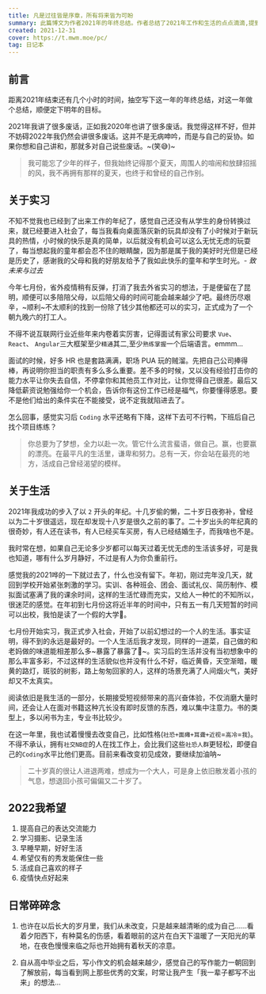 ```yaml
---
title: 凡是过往皆是序章，所有将来皆为可盼
summary: 此篇博文为作者2021年的年终总结。作者总结了2021年工作和生活的点点滴滴,提到了找实习工作面试的经历,以及阅读的一些书籍等。此外,作者也提到了2022年的一些期望,比如提高表达能力、学习摄影等。
created: 2021-12-31
cover: https://t.mwm.moe/pc/
tag: 日记本
---
```


## 前言

距离2021年结束还有几个小时的时间，抽空写下这一年的年终总结，对这一年做个总结，顺便定下明年的目标。

2021年我讲了很多废话，正如我2020年也讲了很多废话。我觉得这样不好，但并不妨碍2022年我仍然会讲很多废话。这并不是无病呻吟，而是与自己的妥协。如果你想和自己讲和，那就多对自己说些废话。~(笑😅)~

> 我可能忘了少年的样子，但我始终记得那个夏天，周围人的喧闹和放肆招摇的风，我不再拥有那样的夏天，也终于和曾经的自己作别。

## 关于实习

不知不觉我也已经到了出来工作的年纪了，感觉自己还没有从学生的身份转换过来，就已经要进入社会了，每当我看向桌面落灰新的玩具却没有了小时候对于新玩具的热情，小时候的快乐是真的简单，以后就没有机会可以这么无忧无虑的玩耍了，每当想起我的童年都会忍不住的眼睛酸，因为那是属于我的美好时光但是已经是历史了，感谢我的父母和我的好朋友给予了我如此快乐的童年和学生时光。_\- 致未来与过去_

今年七月份，省外疫情稍有反弹，打消了我去外省实习的想法，于是便留在了昆明，顺便可以多陪陪父母，以后陪父母的时间可能会越来越少了吧。最终历尽艰辛，~顺利~不太顺利的找到一份除了钱少其他都还可以的实习，正式成为了一个朝九晚六的打工人。

不得不说互联网行业近些年来内卷着实厉害，记得面试有家公司要求 `Vue`、 `React`、 `Angular`三大框架至少`精通`其二,至少`熟练掌握`一个后端语言。emmm…

面试的时候，好多 HR 也是套路满满，职场 PUA 玩的贼溜。先把自己公司捧得棒，再说明你担当的职责有多么多么重要。差不多的时候，又以没有经验打击你的能力水平让你失去自信，不停拿你和其他员工作对比，让你觉得自己很差。最后又降低薪资说勉强给你一个机会，告诉你有这份工作已经是福气，你要懂得感恩。要不是他们给出的条件实在不能接受，说不定我就陷进去了。

怎么回事，感觉实习后 `Coding` 水平还略有下降，这样下去可不行鸭，下班后自己找个项目练练？

> 你总要为了梦想，全力以赴一次。管它什么流言蜚语，做自己。赢，也要赢的漂亮。在最平凡的生活里，谦卑和努力。总有一天，你会站在最亮的地方，活成自己曾经渴望的模样。

## 关于生活

2021年我成功的步入了以 `2` 开头的年纪。十几岁偷的懒，二十岁日夜弥补，曾经以为二十岁很遥远，现在却发现十八岁是很久之前的事了。二十岁出头的年纪真的很奇妙，有人还在读书，有人已经买车买房，有人已经结婚生子，而我啥也不是。

我时常在想，如果自己无论多少岁都可以每天过着无忧无虑的生活该多好，可是我也知道，哪有什么岁月静好，不过是有人为你负重前行。

感觉我的2021哗的一下就过去了，什么也没有留下。年初，刚过完年没几天，就回到学校开始紧张刺激的学习。实训、各种班会、团会、面试礼仪、简历制作、模拟面试塞满了我的课余时间，这样的生活忙碌而充实，又给人一种忙的不知所以，很迷茫的感觉。在年初到七月份这将近半年的时间中，只有五一有几天短暂的时间可以出校，我怕是读了一个假的大学🐶。

七月份开始实习，我正式步入社会，开始了以前幻想过的一个人的生活。事实证明，得不到的永远是最好的。一个人生活后我才发现，同样的一道菜，自己做的和老妈做的味道能相差那么多~暴露了暴露了🐧~。实习后的生活并没有当初想象中的那么丰富多彩，不过这样的生活貌似也并没有什么不好，临近黄昏，天空渐暗，暖黄的路灯，斑驳的树影，路上匆匆回家的人，这样的场景充满了人间烟火气，美好却又不太真实。

阅读依旧是我生活的一部分，长期接受短视频带来的高兴奋体验，不仅消磨大量时间，还会让人在面对书籍这种亢长没有即时反馈的东西，难以集中注意力。书的类型上，多以闲书为主，专业书比较少。

<Timeline>
  <Timenode date='《子不语》' content='一本不那么“正经”的古书。开篇序言说的好，“怪、力、乱、神，子所不语。”神鬼精怪样样俱全，《子不语》较之《聊斋》“单纯”了不少，故事篇幅不长加之文言精炼，所以读起来十分有趣。挺不错的一本书，值得一读。' />
  <Timenode date='《许三观卖血记》' content='重读这本书，多年前读许三观，读出的是愚昧和同情；现在读许三观，读出的是悲凉和理解。伴随成长的阅读，是一件快乐的趣事，也是一种深深的忧郁。' />
  <Timenode date='《每一天梦想练习》' content='知乎上推荐的一本书，我读这本书的时候正处于择业前焦虑、迷茫的时期，读完这本书最大的收获是——希望。适合焦虑迷茫的高中生、大学生来读。' />
  <Timenode date='《大话数据结构》' content='作者也在前言里说过了，本书的定位就是“入门”。对于自学数据结构的同学们来说，如果觉得严蔚敏老师的数据结构过于晦涩难懂，不如先读读这本书。' />
</Timeline>

在这一年里，我也试着慢慢去改变自己，比如性格(`社恐+面瘫+耳聋+近视`\=`高冷`\=`我`)。不得不承认，拥有`社交NB症`的人在找工作上，会比我们这些`社恐人群`更轻松，即便自己的`Coding`水平比他们更高。目前来看改变初见成效，要继续加油呐~

> 二十岁真的很让人进退两难，想成为一个大人，可是身上依旧散发着小孩的气息，想退回小孩可偏偏又二十岁了。

## 2022我希望

1. 提高自己的表达交流能力
2. 学习摄影、记录生活
3. 早睡早期，好好生活
4. 希望仅有的秀发能保住一些
5. 活成自己喜欢的样子
6. 疫情快点好起来

## 日常碎碎念

1. 也许在以后长大的岁月里，我们从未改变，只是越来越清晰的成为自己……看着夕阳西下，有种莫名的伤感，看着眼前的这片在白天下温暖了一天阳光的草地，在夜色慢慢来临之际也开始拥有着秋天的凉意。

2. 自从高中毕业之后，写小作文的机会越来越少，感觉自己的写作能力一朝回到了解放前，每当看到网上那些优秀的文案，时常让我产生「我一辈子都写不出来」的想法…
